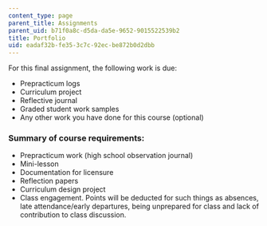 ```yaml
---
content_type: page
parent_title: Assignments
parent_uid: b71f0a8c-d5da-da5e-9652-9015522539b2
title: Portfolio
uid: eadaf32b-fe35-3c7c-92ec-be872b0d2dbb
---
```


For this final assignment, the following work is due:

*   Prepracticum logs
*   Curriculum project
*   Reflective journal
*   Graded student work samples
*   Any other work you have done for this course (optional)

### Summary of course requirements:

*   Prepracticum work (high school observation journal)
*   Mini-lesson
*   Documentation for licensure
*   Reflection papers
*   Curriculum design project
*   Class engagement. Points will be deducted for such things as absences, late attendance/early departures, being unprepared for class and lack of contribution to class discussion.